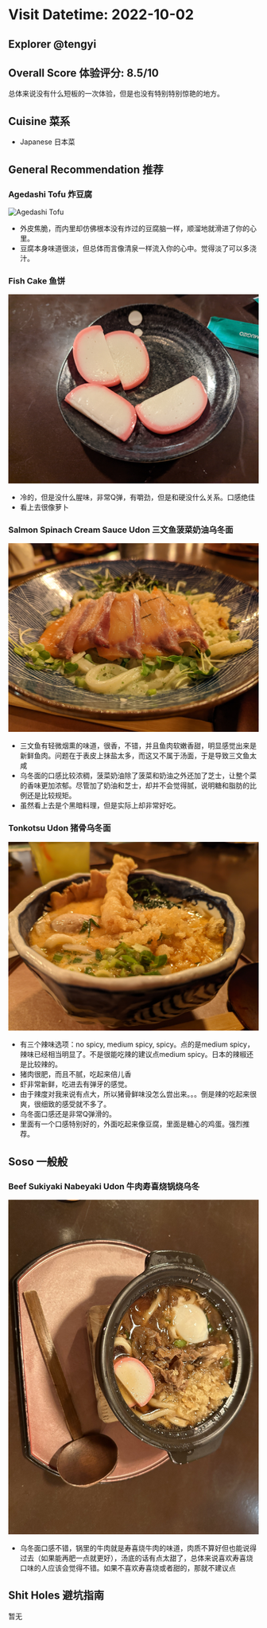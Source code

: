 # Visit Datetime: 2022-10-02

## Explorer @tengyi

## Overall Score 体验评分: 8.5/10

总体来说没有什么短板的一次体验，但是也没有特别特别惊艳的地方。

## Cuisine 菜系

- Japanese 日本菜

## General Recommendation 推荐

### Agedashi Tofu 炸豆腐

![Agedashi Tofu](Pix2022Oct2nd/Agedashi_Tofu.jpg)

- 外皮焦脆，而内里却仿佛根本没有炸过的豆腐脑一样，顺溜地就滑进了你的心里。
- 豆腐本身味道很淡，但总体而言像清泉一样流入你的心中。觉得淡了可以多浇汁。

### Fish Cake 鱼饼

![Fish Cake](Pix2022Oct2nd/Fish_Cake.jpg)

- 冷的，但是没什么腥味，非常Q弹，有嚼劲，但是和硬没什么关系。口感绝佳
- 看上去很像萝卜

### Salmon Spinach Cream Sauce Udon 三文鱼菠菜奶油乌冬面

![Salmon Spinach Cream Sauce Udon](Pix2022Oct2nd/SALMON_SPINACH_CREAM_SAUCE_UDON.jpg)

- 三文鱼有轻微烟熏的味道，很香，不错，并且鱼肉软嫩香甜，明显感觉出来是新鲜鱼肉。问题在于表皮上抹盐太多，而这又不属于汤面，于是导致三文鱼太咸
- 乌冬面的口感比较浓稠，菠菜奶油除了菠菜和奶油之外还加了芝士，让整个菜的香味更加浓郁。尽管加了奶油和芝士，却并不会觉得腻，说明糖和脂肪的比例还是比较规矩。
- 虽然看上去是个黑暗料理，但是实际上却非常好吃。

### Tonkotsu Udon 猪骨乌冬面

![Tonkotsu Udon](Pix2022Oct2nd/TONKOTSU_UDON.jpg)

- 有三个辣味选项：no spicy, medium spicy, spicy。点的是medium spicy，辣味已经相当明显了。不是很能吃辣的建议点medium spicy。日本的辣椒还是比较辣的。
- 猪肉很肥，而且不腻，吃起来倍儿香
- 虾非常新鲜，吃进去有弹牙的感觉。
- 由于辣度对我来说有点大，所以猪骨鲜味没怎么尝出来。。。倒是辣的吃起来很爽，很细致的感受就不多了。
- 乌冬面口感还是非常Q弹滑的。
- 里面有一个口感特别好的，外面吃起来像豆腐，里面是糖心的鸡蛋。强烈推荐。

## Soso 一般般

### Beef Sukiyaki Nabeyaki Udon 牛肉寿喜烧锅烧乌冬

![Beef Sukiyaki Nabeyaki Udon](Pix2022Oct2nd/beef_sukiyaki_nabeyaki_udon.jpg)
- 乌冬面口感不错，锅里的牛肉就是寿喜烧牛肉的味道，肉质不算好但也能说得过去（如果能再肥一点就更好），汤底的话有点太甜了，总体来说喜欢寿喜烧口味的人应该会觉得不错。如果不喜欢寿喜烧或者甜的，那就不建议点

## Shit Holes 避坑指南

暂无
